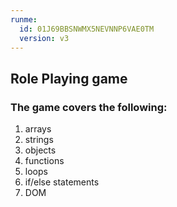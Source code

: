 ```yaml
---
runme:
  id: 01J69BBSNWMX5NEVNNP6VAE0TM
  version: v3
---
```


## Role Playing game
### The game covers the following:
1. arrays 
2. strings 
3. objects 
4. functions 
5. loops 
6. if/else statements
7. DOM